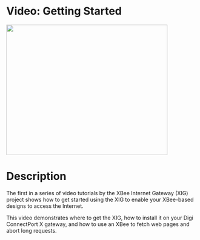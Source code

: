 # Video: Getting Started #

<a href='http://www.youtube.com/watch?feature=player_embedded&v=DE9j_IWOcho' target='_blank'><img src='http://img.youtube.com/vi/DE9j_IWOcho/0.jpg' width='425' height=344 /></a>

# Description #

The first in a series of video tutorials by the XBee Internet Gateway (XIG) project shows how to get started using the XIG to enable your XBee-based designs to access the Internet.

This video demonstrates where to get the XIG, how to install it on your Digi ConnectPort X gateway, and how to use an XBee to fetch web pages and abort long requests.